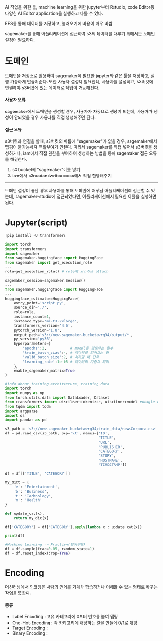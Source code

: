
AI 작업을 위한 툴, machine learning을 위한 jupyter부터 Rstudio, code Editor등 다양한 AI Editor application을 실행하고 다룰 수 있다.

EFS를 통해 데이터를 저장하고, 불러오기에 비용이 매우 비쌈

sagemaker를 통해 어플리케이션에 접근하여 s3의 데이터를 다루기 위해서는 도메인설정이 필요하다.
# 도메인

도메인을 저장소로 활용하여 sagemaker에 필요한 jupyter와 같은 툴을 저장하고, 실행 가능하게 만들어준다.
또한 사용자 설정이 필요한데, 사용자를 설정하고, s3버킷에 연결해야 s3버킷에 있는 데이터로 작업이 가능해진다.

#### 사용자 오류
sagemaker에서 도메인을 생성할 경우, 사용자가 자동으로 생성이 되는데, 사용자가 생성이 안되었을 경우 사용자를 직접 생성해주면 된다.

#### 접근 오류
s3버킷과 연결을 할때, s3버킷의 이름에 "sagemaker"가 없을 경우, sagemaker에서 맵핑이 불가능해져 역할부여가 안된다. 따라서 sagemaker를 직접 넣어서 s3버킷을 생성하거나, iam에서 직접 권한을 부여하여 생성하는 방법을 통해 sagemaker 접근 오류를 해결한다.

1. s3 bucket에 "sagemaker"이름 넣기
2. iam에서 s3readandwriteaccess에서 직접 할당해주기

---

도메인 설정이 끝난 경우 사용자를 통해 도메인에 저장된 어플리케이션에 접근할 수 있는데, sagemaker-studio에 접근되었다면, 어플리케이션에서 필요한 어플을 실행하면 된다.


# Jupyter(script)

```python title='setting aws learning machine model with jupyter computer'
!pip install -U transformers
---
import torch
import transformers
import sagemaker
from sagemaker.huggingface import HuggingFace
from sagemaker import get_execution_role
---
role=get_execution_role() # role에 arn주소 attach
---
sagemaker_session=sagemaker.Session()
---
from sagemaker.huggingface import HuggingFace
---
huggingface_estimator=HuggingFace(
    entry_point='script.py',  
    source_dir=',/',
    role=role,
    instance_count=1,
    instance_type='ml.t3.2xlarge',
    transformers_version='4.6',
    pytorch_version='1.8',
    output_path='s3://new-sagemaker-bucketawrg34/output/*',
    py_version='py36',
    hyperparameters={
        'apochs':2,           # model을 검토하는 횟수
        'train_batch_size':4, # 데이터를 읽어오는 양
        'valid_batch_size':2, # 처리할 때 단위
        'learning_rate':1e-05 # 데이터의 가중치 의미
    },
    enable_sagemaker_matrix=True
)
```

```python title='script.py'
#info about training architecture, training data
import torch
import numpy as np
from torch.utils.data import DataLoader, Dataset
from transformers import DistilBertTokenizer, DistilBertModel #Google LLM
from tqdm import tqdm
import argparse 
import os
import pandas as pd

s3_path = 's3://new-sagemaker-bucketawrg34/train_data/newsCorpora.csv'
df = pd.read_csv(s3_path, sep='\t', names=['ID',
                                           'TITLE',
                                           'URL',
                                           'PUBLISHER',
                                           'CATEGORY',
                                           'STORY',
                                           'HOSTNAME',
                                           'TIMESTAMP'])

df = df[['TITLE', 'CATEGORY']]

my_dict = {
    'e': 'Entertainment',
    'b': 'Business',
    't': 'Technology',
    'm': 'Health'
}

def update_cat(x):
    return my_dic[x]

df['CATEGORY'] = df['CATEGORY'].apply(lambda x : update_cat(x))

print(df)

#Machine Learning -> Fraction(단위구분)
df = df.sample(frac=0.05, random_state=1)
df = df.reset_index(drop=True)
```


# Encoding

머신러닝에서 인코딩은 사람의 언어를 기계가 학습하거나 이해할 수 있는 형태로 바꾸는 작업을 뜻한다.

#### 종류
- Label Encoding : 고유 카테고리에 0부터 번호를 붙여 맵핑
- One-Hot-Encoding : 각 카테고리에 해당하는 열을 만들어 0/1로 매핑
- Target Encoding :
- Binary Encoding :




